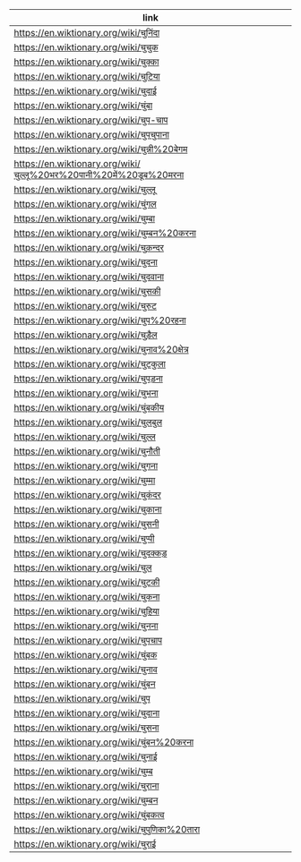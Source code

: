 |link|
|----|
|https://en.wiktionary.org/wiki/चुनिंदा|
|https://en.wiktionary.org/wiki/चुचुक|
|https://en.wiktionary.org/wiki/चुक्का|
|https://en.wiktionary.org/wiki/चुटिया|
|https://en.wiktionary.org/wiki/चुदाई|
|https://en.wiktionary.org/wiki/चुंबा|
|https://en.wiktionary.org/wiki/चुप-चाप|
|https://en.wiktionary.org/wiki/चुपचुपाना|
|https://en.wiktionary.org/wiki/चुन्नी%20बेगम|
|https://en.wiktionary.org/wiki/चुल्लू%20भर%20पानी%20में%20डूब%20मरना|
|https://en.wiktionary.org/wiki/चुल्लू|
|https://en.wiktionary.org/wiki/चुंगल|
|https://en.wiktionary.org/wiki/चुम्बा|
|https://en.wiktionary.org/wiki/चुम्बन%20करना|
|https://en.wiktionary.org/wiki/चुक़न्दर|
|https://en.wiktionary.org/wiki/चुदना|
|https://en.wiktionary.org/wiki/चुदवाना|
|https://en.wiktionary.org/wiki/चुसकी|
|https://en.wiktionary.org/wiki/चुरुट|
|https://en.wiktionary.org/wiki/चुप%20रहना|
|https://en.wiktionary.org/wiki/चुड़ैल|
|https://en.wiktionary.org/wiki/चुनाव%20क्षेत्र|
|https://en.wiktionary.org/wiki/चुटकुला|
|https://en.wiktionary.org/wiki/चुपड़ना|
|https://en.wiktionary.org/wiki/चुभना|
|https://en.wiktionary.org/wiki/चुंबकीय|
|https://en.wiktionary.org/wiki/चुलबुल|
|https://en.wiktionary.org/wiki/चुल्ल|
|https://en.wiktionary.org/wiki/चुनौती|
|https://en.wiktionary.org/wiki/चुगना|
|https://en.wiktionary.org/wiki/चुम्मा|
|https://en.wiktionary.org/wiki/चुकंदर|
|https://en.wiktionary.org/wiki/चुकाना|
|https://en.wiktionary.org/wiki/चुसनी|
|https://en.wiktionary.org/wiki/चुप्पी|
|https://en.wiktionary.org/wiki/चुदक्कड़|
|https://en.wiktionary.org/wiki/चुल|
|https://en.wiktionary.org/wiki/चुटकी|
|https://en.wiktionary.org/wiki/चुकना|
|https://en.wiktionary.org/wiki/चुहिया|
|https://en.wiktionary.org/wiki/चुनना|
|https://en.wiktionary.org/wiki/चुपचाप|
|https://en.wiktionary.org/wiki/चुंबक|
|https://en.wiktionary.org/wiki/चुनाव|
|https://en.wiktionary.org/wiki/चुंबन|
|https://en.wiktionary.org/wiki/चुप|
|https://en.wiktionary.org/wiki/चुदाना|
|https://en.wiktionary.org/wiki/चुसना|
|https://en.wiktionary.org/wiki/चुंबन%20करना|
|https://en.wiktionary.org/wiki/चुनाई|
|https://en.wiktionary.org/wiki/चुम्ब|
|https://en.wiktionary.org/wiki/चुराना|
|https://en.wiktionary.org/wiki/चुम्बन|
|https://en.wiktionary.org/wiki/चुंबकत्व|
|https://en.wiktionary.org/wiki/चुपुणिका%20तारा|
|https://en.wiktionary.org/wiki/चुराई|
